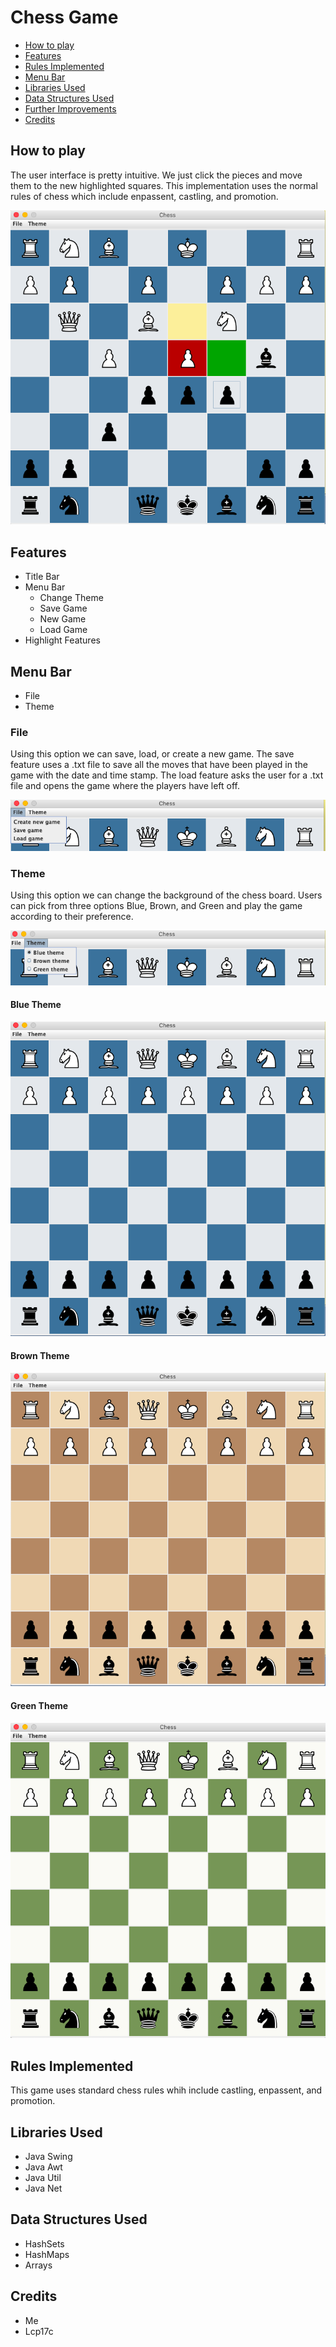 # Chess Game
* [How to play](#how-to-play)
* [Features](#features)
* [Rules Implemented](#rules-implemented)
* [Menu Bar](#menu-bar)
* [Libraries Used](#libraries-used)
* [Data Structures Used](#data-structures-used)
* [Further Improvements](#further-improvements)
* [Credits](#credits)

## How to play
The user interface is pretty intuitive. We just click the pieces and move them to the new highlighted squares. This implementation uses the normal rules of chess which include enpassent, castling, and promotion. 

![HighlightImage](/pics/Highlight.png) 

## Features
* Title Bar
* Menu Bar
  * Change Theme
  * Save Game
  * New Game
  * Load Game
* Highlight Features


## Menu Bar
* File
* Theme

### File
Using this option we can save, load, or create a new game. The save feature uses a .txt file to save all the moves that have been played in the game with the date and time stamp. The load feature asks the user for a .txt file and opens the game where the players have left off.

![FileImage](/pics/File.png)

### Theme
Using this option we can change the background of the chess board. Users can pick from three options Blue, Brown, and Green and play the game according to their preference.

![ThemeImage](/pics/Theme.png)

#### Blue Theme

![BlueTheme](/pics/BlueTheme.png)

#### Brown Theme

![BrownTheme](/pics/BrownTheme.png)

#### Green Theme

![Green Theme](/pics/GreenTheme.png)

## Rules Implemented
This game uses standard chess rules whih include castling, enpassent, and promotion.


## Libraries Used
* Java Swing
* Java Awt
* Java Util
* Java Net

## Data Structures Used
* HashSets
* HashMaps
* Arrays

## Credits
* Me
* Lcp17c


